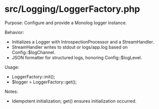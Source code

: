 # src/Logging/LoggerFactory.php

Purpose: Configure and provide a Monolog logger instance.

Behavior:
- Initializes a Logger with IntrospectionProcessor and a StreamHandler.
- StreamHandler writes to stdout or logs/app.log based on Config::$logChannel.
- JSON formatter for structured logs, honoring Config::$logLevel.

Usage:
- LoggerFactory::init();
- $logger = LoggerFactory::get();

Notes:
- Idempotent initialization; get() ensures initialization occurred.
